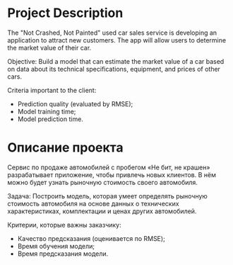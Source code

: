 # Project Description
The "Not Crashed, Not Painted" used car sales service is developing an application to attract new customers. The app will allow users to determine the market value of their car.

Objective: Build a model that can estimate the market value of a car based on data about its technical specifications, equipment, and prices of other cars.

Criteria important to the client:
- Prediction quality (evaluated by RMSE);
- Model training time;
- Model prediction time.

# Описание проекта
Сервис по продаже автомобилей с пробегом «Не бит, не крашен» разрабатывает приложение, чтобы привлечь новых клиентов. В нём можно будет узнать рыночную стоимость своего автомобиля.

Задача: Построить модель, которая умеет определять рыночную стоимость автомобиля на основе данных о технических характеристиках, комплектации и ценах других автомобилей.

Критерии, которые важны заказчику:
- Качество предсказания (оценивается по RMSE);
- Время обучения модели;
- Время предсказания модели.

